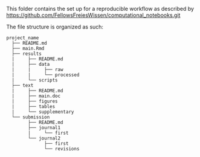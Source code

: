 This folder contains the set up for a reproducible workflow as described by https://github.com/FellowsFreiesWissen/computational_notebooks.git

The file structure is organized as such:

``` text
project_name
  ├── README.md  
  ├── main.Rmd  
  ├── results
  |     ├── README.md
  |     ├── data
  |     |     ├── raw
  |     |     └── processed
  |     └── scripts
  ├── text
  |     ├── README.md
  |     ├── main.doc
  |     ├── figures
  |     ├── tables
  |     └── supplementary
  └── submission
        ├── README.md
        ├── journal1
        |     └── first
        └── journal2
              ├── first
              └── revisions
```
